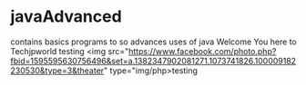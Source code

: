 # javaAdvanced
contains basics programs to so advances uses of java
Welcome You here to Techjpworld
testing
<img src="https://www.facebook.com/photo.php?fbid=1595595630756496&set=a.1382347902081271.1073741826.100009182230530&type=3&theater" type="img/php>testing</img>
